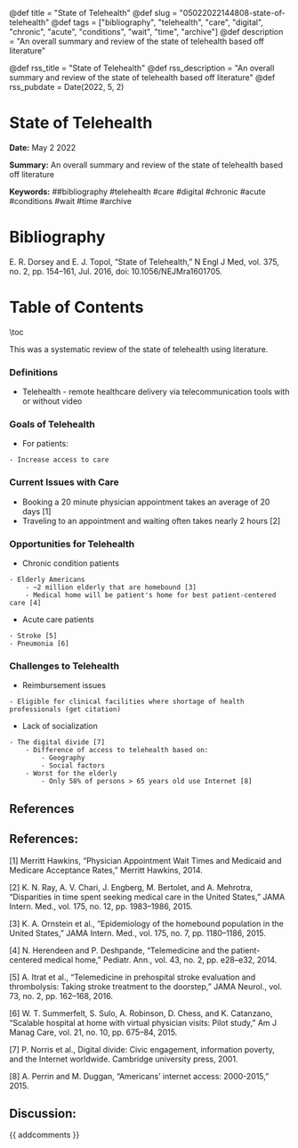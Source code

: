 @def title = "State of Telehealth"
@def slug = "05022022144808-state-of-telehealth"
@def tags = ["bibliography", "telehealth", "care", "digital", "chronic", "acute", "conditions", "wait", "time", "archive"]
@def description = "An overall summary and review of the state of telehealth based off literature"

@def rss_title = "State of Telehealth"
@def rss_description = "An overall summary and review of the state of telehealth based off literature"
@def rss_pubdate = Date(2022, 5, 2)


State of Telehealth
=========

**Date:** May 2 2022

**Summary:** An overall summary and review of the state of telehealth based off literature

**Keywords:** ##bibliography #telehealth #care #digital #chronic #acute #conditions #wait #time #archive

Bibliography
==========

E. R. Dorsey and E. J. Topol, “State of Telehealth,” N Engl J Med, vol. 375, no. 2, pp. 154–161, Jul. 2016, doi: 10.1056/NEJMra1601705.

Table of Contents
=========

\toc

This was a systematic review of the state of telehealth using literature.

### Definitions

  * Telehealth - remote healthcare delivery via telecommunication tools with or without video

### Goals of Telehealth

  * For patients:

```
- Increase access to care
```

### Current Issues with Care

  * Booking a 20 minute physician appointment takes an average of 20 days [1]
  * Traveling to an appointment and waiting often takes nearly 2 hours [2]

### Opportunities for Telehealth

  * Chronic condition patients

```
- Elderly Americans 
	- ~2 million elderly that are homebound [3]
	- Medical home will be patient's home for best patient-centered care [4]
```

  * Acute care patients

```
- Stroke [5]
- Pneumonia [6]
```

### Challenges to Telehealth

  * Reimbursement issues

```
- Eligible for clinical facilities where shortage of health professionals (get citation)
```

  * Lack of socialization

```
- The digital divide [7]
	- Difference of access to telehealth based on:
		- Geography 
		- Social factors
	- Worst for the elderly
		- Only 58% of persons > 65 years old use Internet [8]
```

## References

## References:

[1] Merritt Hawkins, “Physician Appointment Wait Times and Medicaid and Medicare Acceptance Rates,” Merritt Hawkins, 2014.

[2] K. N. Ray, A. V. Chari, J. Engberg, M. Bertolet, and A. Mehrotra, “Disparities in time spent seeking medical care in the United States,” JAMA Intern. Med., vol. 175, no. 12, pp. 1983–1986, 2015.

[3] K. A. Ornstein et al., “Epidemiology of the homebound population in the United States,” JAMA Intern. Med., vol. 175, no. 7, pp. 1180–1186, 2015.

[4] N. Herendeen and P. Deshpande, “Telemedicine and the patient-centered medical home,” Pediatr. Ann., vol. 43, no. 2, pp. e28–e32, 2014.

[5] A. Itrat et al., “Telemedicine in prehospital stroke evaluation and thrombolysis: Taking stroke treatment to the doorstep,” JAMA Neurol., vol. 73, no. 2, pp. 162–168, 2016.

[6] W. T. Summerfelt, S. Sulo, A. Robinson, D. Chess, and K. Catanzano, “Scalable hospital at home with virtual physician visits: Pilot study,” Am J Manag Care, vol. 21, no. 10, pp. 675–84, 2015.

[7] P. Norris et al., Digital divide: Civic engagement, information poverty, and the Internet worldwide. Cambridge university press, 2001.

[8] A. Perrin and M. Duggan, “Americans’ internet access: 2000-2015,” 2015.
## Discussion: 

{{ addcomments }}
